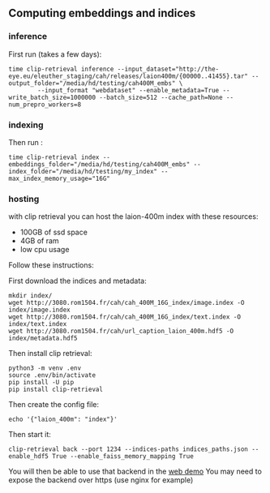 ## Computing embeddings and indices

### inference

First run (takes a few days):
```
time clip-retrieval inference --input_dataset="http://the-eye.eu/eleuther_staging/cah/releases/laion400m/{00000..41455}.tar" --output_folder="/media/hd/testing/cah400M_embs" \
        --input_format "webdataset" --enable_metadata=True --write_batch_size=1000000 --batch_size=512 --cache_path=None --num_prepro_workers=8
```

### indexing

Then run :
```
time clip-retrieval index --embeddings_folder="/media/hd/testing/cah400M_embs" --index_folder="/media/hd/testing/my_index" --max_index_memory_usage="16G"
```

### hosting

with clip retrieval you can host the laion-400m index with these resources:
* 100GB of ssd space
* 4GB of ram
* low cpu usage

Follow these instructions:

First download the indices and metadata:
```
mkdir index/
wget http://3080.rom1504.fr/cah/cah_400M_16G_index/image.index -O index/image.index
wget http://3080.rom1504.fr/cah/cah_400M_16G_index/text.index -O index/text.index
wget http://3080.rom1504.fr/cah/url_caption_laion_400m.hdf5 -O index/metadata.hdf5
```

Then install clip retrieval:
```
python3 -m venv .env
source .env/bin/activate
pip install -U pip
pip install clip-retrieval
```

Then create the config file:
```
echo '{"laion_400m": "index"}'
```

Then start it:
```
clip-retrieval back --port 1234 --indices-paths indices_paths.json --enable_hdf5 True --enable_faiss_memory_mapping True
```

You will then be able to use that backend in the [web demo](https://rom1504.github.io/clip-retrieval/)
You may need to expose the backend over https (use nginx for example)
